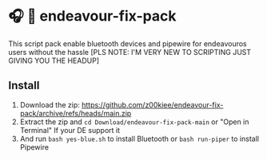 # 🎧 🎤 endeavour-fix-pack
This script pack enable bluetooth devices and pipewire for endeavouros users without the hassle [PLS NOTE: I'M VERY NEW TO SCRIPTING JUST GIVING YOU THE HEADUP]

## Install
1. Download the zip:
https://github.com/z00kiee/endeavour-fix-pack/archive/refs/heads/main.zip
2. Extract the zip and ```cd Download/endeavour-fix-pack-main``` or "Open in Terminal" If your DE support it
3. And run ```bash yes-blue.sh``` to install Bluetooth or ```bash run-piper``` to install Pipewire
